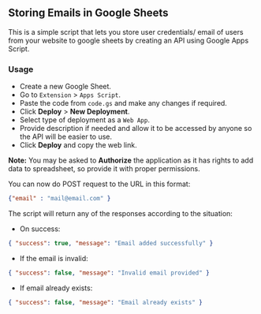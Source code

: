 ## Storing Emails in Google Sheets

This is a simple script that lets you store user credentials/ email of users from your website to google sheets by creating an API using Google Apps Script.

### Usage
- Create a new Google Sheet.
- Go to `Extension` > `Apps Script`.
- Paste the code from `code.gs` and make any changes if required.
- Click __Deploy__ > __New Deployment__.
- Select type of deployment as a `Web App`.
- Provide description if needed and allow it to be accessed by anyone so the API will be easier to use.
- Click __Deploy__ and copy the web link.

__Note:__
 You may be asked to __Authorize__ the application as it has rights to add data to spreadsheet, so provide it with proper permissions.

You can now do POST request to the URL in this format:
```json
{"email" : "mail@email.com" }
```


The script will return any of the responses according to the situation:
- On success:
```json
{ "success": true, "message": "Email added successfully" }
```
- If the email is invalid:
```json
{ "success": false, "message": "Invalid email provided" }
```
- If email already exists:
```json
{ "success": false, "message": "Email already exists" }
```